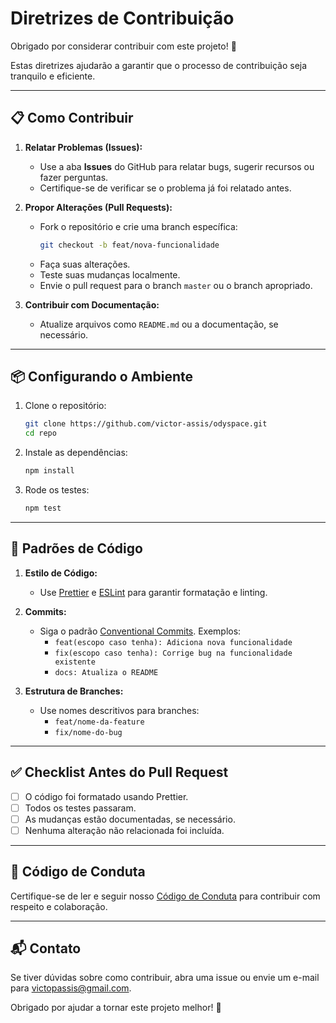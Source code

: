 # Diretrizes de Contribuição

Obrigado por considerar contribuir com este projeto! 🎉

Estas diretrizes ajudarão a garantir que o processo de contribuição seja tranquilo e eficiente.

---

## 📋 **Como Contribuir**

1. **Relatar Problemas (Issues):**
   - Use a aba **Issues** do GitHub para relatar bugs, sugerir recursos ou fazer perguntas.
   - Certifique-se de verificar se o problema já foi relatado antes.

2. **Propor Alterações (Pull Requests):**
   - Fork o repositório e crie uma branch específica:
     ```bash
     git checkout -b feat/nova-funcionalidade
     ```
   - Faça suas alterações.
   - Teste suas mudanças localmente.
   - Envie o pull request para o branch `master` ou o branch apropriado.

3. **Contribuir com Documentação:**
   - Atualize arquivos como `README.md` ou a documentação, se necessário.

---

## 📦 **Configurando o Ambiente**

1. Clone o repositório:
   ```bash
   git clone https://github.com/victor-assis/odyspace.git
   cd repo
   ```

2. Instale as dependências:
   ```bash
   npm install
   ```

3. Rode os testes:
   ```bash
   npm test
   ```

---

## 🧹 **Padrões de Código**

1. **Estilo de Código:**
   - Use [Prettier](https://prettier.io/) e [ESLint](https://eslint.org/) para garantir formatação e linting.

2. **Commits:**
   - Siga o padrão [Conventional Commits](https://www.conventionalcommits.org/).
     Exemplos:
     - `feat(escopo caso tenha): Adiciona nova funcionalidade`
     - `fix(escopo caso tenha): Corrige bug na funcionalidade existente`
     - `docs: Atualiza o README`

3. **Estrutura de Branches:**
   - Use nomes descritivos para branches:
     - `feat/nome-da-feature`
     - `fix/nome-do-bug`

---

## ✅ **Checklist Antes do Pull Request**

- [ ] O código foi formatado usando Prettier.
- [ ] Todos os testes passaram.
- [ ] As mudanças estão documentadas, se necessário.
- [ ] Nenhuma alteração não relacionada foi incluída.

---

## 🤝 **Código de Conduta**

Certifique-se de ler e seguir nosso [Código de Conduta](./CODE_OF_CONDUCT.md) para contribuir com respeito e colaboração.

---

## 📬 **Contato**

Se tiver dúvidas sobre como contribuir, abra uma issue ou envie um e-mail para [victopassis@gmail.com](mailto:victopassis@gmail.com).

Obrigado por ajudar a tornar este projeto melhor! 💖